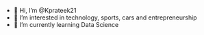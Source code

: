 - 👋 Hi, I’m @Kprateek21
- 👀 I’m interested in technology, sports, cars and entrepreneurship 
- 🌱 I’m currently learning Data Science

<!---
Kprateek21/Kprateek21 is a ✨ special ✨ repository because its `README.md` (this file) appears on your GitHub profile.
You can click the Preview link to take a look at your changes.
--->
